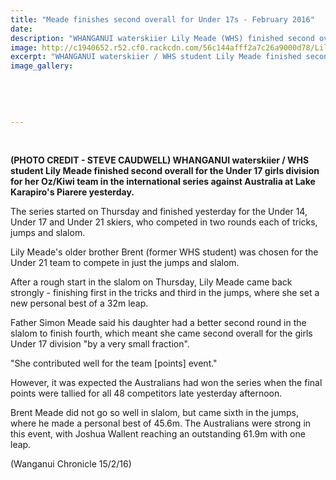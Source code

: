 ```yaml
---
title: "Meade finishes second overall for Under 17s - February 2016"
date: 
description: "WHANGANUI waterskiier Lily Meade (WHS) finished second overall for the Under 17 girls division for her Oz/Kiwi team in the international series against Australia at Lake Karapiro's Piarere yesterday."
image: http://c1940652.r52.cf0.rackcdn.com/56c144afff2a7c26a9000d78/Lily-Meade-2nd-Oz.Kiwi-15.2.16.jpg
excerpt: "WHANGANUI waterskiier / WHS student Lily Meade finished second overall for the Under 17 girls division for her Oz/Kiwi team in the international series against Australia at Lake Karapiro's Piarere yesterday, Wanganui Chronicle article on 15/2/16..."
image_gallery:
    
    
    
    
    
---
```


<p>&nbsp;</p>
<p><strong><span>(PHOTO CREDIT - STEVE CAUDWELL)&nbsp;</span>WHANGANUI waterskiier / WHS student Lily Meade finished second overall for the Under 17 girls division for her Oz/Kiwi team in the international series against Australia at Lake Karapiro's Piarere yesterday.</strong></p>
<p>The series started on Thursday and finished yesterday for the Under 14, Under 17 and Under 21 skiers, who competed in two rounds each of tricks, jumps and slalom.</p>
<p>Lily Meade's older brother Brent (former WHS student) was chosen for the Under 21 team to compete in just the jumps and slalom.</p>
<p>After a rough start in the slalom on Thursday, Lily Meade came back strongly - finishing first in the tricks and third in the jumps, where she set a new personal best of a 32m leap.</p>
<p>Father Simon Meade said his daughter had a better second round in the slalom to finish fourth, which meant she came second overall for the girls Under 17 division "by a very small fraction".</p>
<p>"She contributed well for the team [points] event."</p>
<p>However, it was expected the Australians had won the series when the final points were tallied for all 48 competitors late yesterday afternoon.</p>
<p>Brent Meade did not go so well in slalom, but came sixth in the jumps, where he made a personal best of 45.6m. The Australians were strong in this event, with Joshua Wallent reaching an outstanding 61.9m with one leap.</p>
<p>(Wanganui Chronicle 15/2/16)</p>

